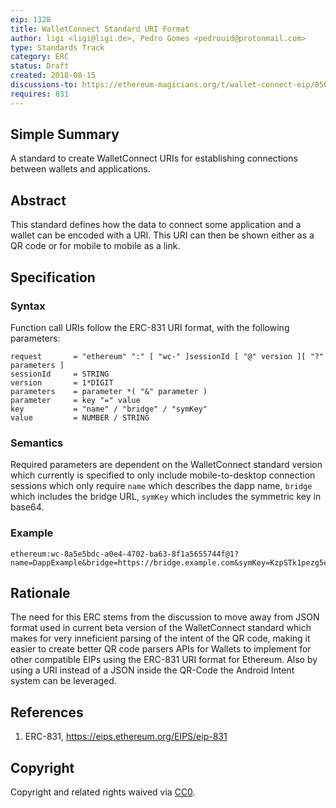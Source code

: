```yaml
---
eip: 1328
title: WalletConnect Standard URI Format
author: ligi <ligi@ligi.de>, Pedro Gomes <pedrouid@protonmail.com>
type: Standards Track
category: ERC
status: Draft
created: 2018-08-15
discussions-to: https://ethereum-magicians.org/t/wallet-connect-eip/850
requires: 831
---
```


## Simple Summary

A standard to create WalletConnect URIs for establishing connections between wallets and applications.

## Abstract

This standard defines how the data to connect some application and a wallet can be encoded with a URI. This URI can then be shown either as a QR code or for mobile to mobile as a link.

## Specification

### Syntax

Function call URIs follow the ERC-831 URI format, with the following parameters:

    request       = "ethereum" ":" [ "wc-" ]sessionId [ "@" version ][ "?" parameters ]
    sessionId     = STRING
    version       = 1*DIGIT
    parameters    = parameter *( "&" parameter )
    parameter     = key "=" value
    key           = "name" / "bridge" / "symKey"
    value         = NUMBER / STRING

### Semantics

Required parameters are dependent on the WalletConnect standard version which currently is specified to only include mobile-to-desktop connection sessions which only require `name` which describes the dapp name, `bridge` which includes the bridge URL, `symKey` which includes the symmetric key in base64.

### Example

```
ethereum:wc-8a5e5bdc-a0e4-4702-ba63-8f1a5655744f@1?name=DappExample&bridge=https://bridge.example.com&symKey=KzpSTk1pezg5eTJRNmhWJmoxdFo6UDk2WlhaOyQ5N0U=
```

## Rationale

The need for this ERC stems from the discussion to move away from JSON format used in current beta version of the WalletConnect standard which makes for very inneficient parsing of the intent of the QR code, making it easier to create better QR code parsers APIs for Wallets to implement for other compatible EIPs using the ERC-831 URI format for Ethereum. Also by using a URI instead of a JSON inside the QR-Code the Android Intent system can be leveraged.

## References

1.  ERC-831, https://eips.ethereum.org/EIPS/eip-831

## Copyright

Copyright and related rights waived via [CC0](https://creativecommons.org/publicdomain/zero/1.0/).
